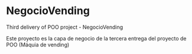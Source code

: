 # NegocioVending
Third delivery of POO project - NegocioVending

Este proyecto es la capa de negocio de la tercera entrega del proyecto de POO (Máquia de vending)
